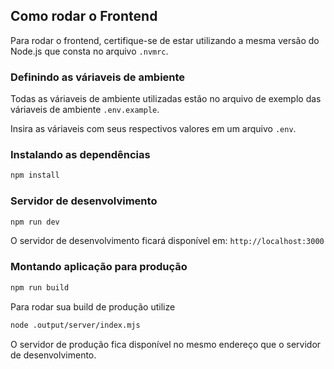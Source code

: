 ## Como rodar o Frontend

Para rodar o frontend, certifique-se de estar utilizando a mesma versão do Node.js que consta no arquivo `.nvmrc`.

### Definindo as váriaveis de ambiente

Todas as váriaveis de ambiente utilizadas estão no arquivo de exemplo das váriaveis de ambiente `.env.example`.

Insira as váriaveis com seus respectivos valores em um arquivo `.env`.

### Instalando as dependências

```bash
npm install
```

### Servidor de desenvolvimento

```bash
npm run dev
```

O servidor de desenvolvimento ficará disponível em: `http://localhost:3000`

### Montando aplicação para produção

```bash
npm run build
```

Para rodar sua build de produção utilize

```bash
node .output/server/index.mjs
```

O servidor de produção fica disponível no mesmo endereço que o servidor de desenvolvimento.
